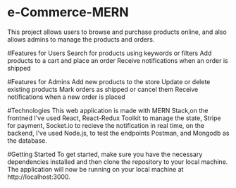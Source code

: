 # e-Commerce-MERN
This project allows users to browse and purchase products online, and also allows admins to manage the products and orders.

#Features for Users
Search for products using keywords or filters
Add products to a cart and place an order
Receive notifications when an order is shipped

#Features for Admins
Add new products to the store
Update or delete existing products
Mark orders as shipped or cancel them
Receive notifications when a new order is placed

#Technologies
This web application is made with MERN Stack,on the frontned I've used React, React-Redux Toolkit to manage the state, Stripe for payment, 
Socket.io to recieve the notification in real time, on the backend, I've used Node.js, to test the endpoints Postman, and Mongodb as the database. 


#Getting Started
To get started, make sure you have the necessary dependencies installed and then clone the repository to your local machine.
The application will now be running on your local machine at http://localhost:3000.
